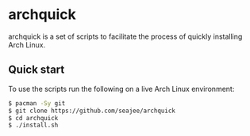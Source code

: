 # archquick

archquick is a set of scripts to facilitate the process of quickly installing
Arch Linux.

## Quick start

To use the scripts run the following on a live Arch Linux environment:

```bash
$ pacman -Sy git
$ git clone https://github.com/seajee/archquick
$ cd archquick
$ ./install.sh
```
